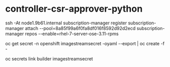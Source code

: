 # controller-csr-approver-python
ssh -At node1.9b61.internal
    subscription-manager register 
    subscription-manager attach --pool=8a85f99a6f0fa8df016f8592d92d2ecd
    subscription-manager repos --enable=rhel-7-server-ose-3.11-rpms


oc get secret -n openshift imagestreamsecret -oyaml --export | oc create -f -

oc secrets link builder imagestreamsecret
